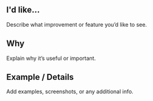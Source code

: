 ## I'd like...
Describe what improvement or feature you’d like to see.

## Why
Explain why it’s useful or important.

## Example / Details
Add examples, screenshots, or any additional info.
